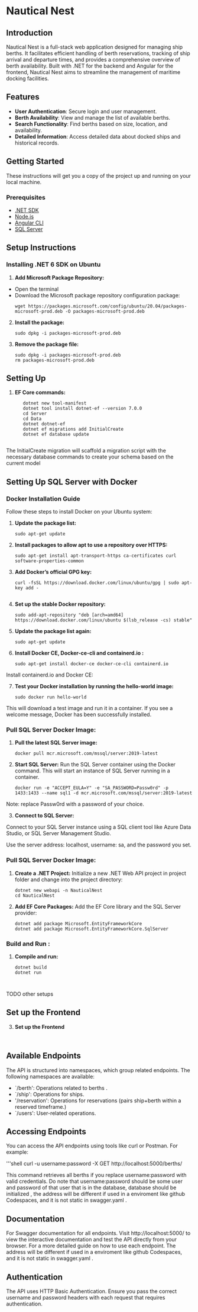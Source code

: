 # Nautical Nest

## Introduction
Nautical Nest is a full-stack web application designed for managing ship berths. It facilitates efficient handling of berth reservations, tracking of ship arrival and departure times, and provides a comprehensive overview of berth availability. Built with .NET for the backend and Angular for the frontend, Nautical Nest aims to streamline the management of maritime docking facilities.

## Features

- **User Authentication**: Secure login and user management.
- **Berth Availability**: View and manage the list of available berths.
- **Search Functionality**: Find berths based on size, location, and availability.
- **Detailed Information**: Access detailed data about docked ships and historical records.

## Getting Started

These instructions will get you a copy of the project up and running on your local machine.

### Prerequisites
- [.NET SDK](https://dotnet.microsoft.com/download)
- [Node.js](https://nodejs.org/)
- [Angular CLI](https://angular.io/cli)
- [SQL Server](https://www.microsoft.com/en-us/sql-server/sql-server-downloads)

## Setup Instructions


### Installing .NET 6 SDK on Ubuntu

1. **Add Microsoft Package Repository:**
- Open the terminal
- Download the Microsoft package repository configuration package:
   ```shell
   wget https://packages.microsoft.com/config/ubuntu/20.04/packages-microsoft-prod.deb -O packages-microsoft-prod.deb

2. **Install the package:**

   ```shell
   sudo dpkg -i packages-microsoft-prod.deb

3. **Remove the package file:**
   ```shell
   sudo dpkg -i packages-microsoft-prod.deb
   rm packages-microsoft-prod.deb

## Setting Up 
1. **EF Core commands:**
   ```shell
      dotnet new tool-manifest
      dotnet tool install dotnet-ef --version 7.0.0
      cd Server
      cd Data
      dotnet dotnet-ef
      dotnet ef migrations add InitialCreate
      dotnet ef database update


The InitialCreate migration will scaffold a migration script with the necessary database commands to create your schema based on the current model 
      

## Setting Up SQL Server with Docker

### Docker Installation Guide
Follow these steps to install Docker on your Ubuntu system:

1. **Update the package list:**

   ```shell
   sudo apt-get update

2. **Install packages to allow apt to use a repository over HTTPS:**

   ```shell
   sudo apt-get install apt-transport-https ca-certificates curl software-properties-common

3. **Add Docker’s official GPG key:**

   ```shell
   curl -fsSL https://download.docker.com/linux/ubuntu/gpg | sudo apt-key add -


4. **Set up the stable Docker repository:**

   ```shell
   sudo add-apt-repository "deb [arch=amd64] https://download.docker.com/linux/ubuntu $(lsb_release -cs) stable"

5. **Update the package list again:**

   ```shell
   sudo apt-get update

6. **Install Docker CE, Docker-ce-cli and containerd.io :**

   ```shell
   sudo apt-get install docker-ce docker-ce-cli containerd.io

Install containerd.io and Docker CE:

7. **Test your Docker installation by running the hello-world image:**
   ```shell
   sudo docker run hello-world

This will download a test image and run it in a container. If you see a welcome message, Docker has been successfully installed.

### Pull SQL Server Docker Image:

1. **Pull the latest SQL Server image:**

   ```shell
   docker pull mcr.microsoft.com/mssql/server:2019-latest

2. **Start SQL Server:**
Run the SQL Server container using the Docker command. This will start an instance of SQL Server running in a container.
   ```shell
   docker run -e "ACCEPT_EULA=Y" -e "SA_PASSWORD=Passw0rd" -p 1433:1433 --name sql1 -d mcr.microsoft.com/mssql/server:2019-latest

Note: replace Passw0rd with a password of your choice.

3. **Connect to SQL Server:**

Connect to your SQL Server instance using a SQL client tool like 
Azure Data Studio, 
or SQL Server Management Studio. 

Use the server address:    localhost, 
               username:   sa, 
               and the password you set.

### Pull SQL Server Docker Image:

1. **Create a .NET Project:**
Initialize a new .NET Web API project in project folder and change into the project directory:
   ```shell
   dotnet new webapi -n NauticalNest
   cd NauticalNest

2. **Add EF Core Packages:**
Add the EF Core library and the SQL Server provider:
   ```shell
   dotnet add package Microsoft.EntityFrameworkCore
   dotnet add package Microsoft.EntityFrameworkCore.SqlServer

### Build and Run :
1. **Compile and run:**

   ```shell
   dotnet build
   dotnet run

 
TODO other setups 
   

## Set up the Frontend

3. **Set up the Frontend**
   ```shell
   

## Available Endpoints
The API is structured into namespaces, which group related endpoints. The following namespaces are available:


- `/berth': Operations related to berths .
- `/ship': Operations for ships.
- '/reservation': Operations for reservations (pairs ship+berth within a reserved timeframe.)
- `/users': User-related operations.

## Accessing Endpoints
You can access the API endpoints using tools like curl or Postman. For example:

   '''shell
   curl -u username:password -X GET http://localhost:5000/berths/ 


This command retrieves all berths if you replace username:password with valid credentials.
Do note that username:password should be some user and password of that user that is in the database,
database should be initialized ,
the address will be different if used in a enviroment like github Codespaces, and it is not static in swagger.yaml .


## Documentation
For Swagger documentation for all endpoints. Visit http://localhost:5000/ to view the interactive documentation and test the API directly from your browser.
For a more detailed guide on how to use each endpoint.
The address will be different if used in a enviroment like github Codespaces, and it is not static in swagger.yaml .

## Authentication
The API uses HTTP Basic Authentication. Ensure you pass the correct username and password headers with each request that requires authentication.
